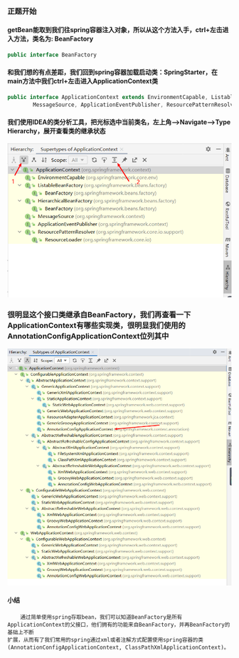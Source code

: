 ### 正题开始
#### getBean能取到我们往spring容器注入对象，所以从这个方法入手，ctrl+左击进入方法，类名为: BeanFactory
```java
public interface BeanFactory
```
#### 和我们想的有点差距，我们回到spring容器加载启动类：SpringStarter，在main方法中我们ctrl+左击进入ApplicationContext类
```java
public interface ApplicationContext extends EnvironmentCapable, ListableBeanFactory, HierarchicalBeanFactory,
		MessageSource, ApplicationEventPublisher, ResourcePatternResolver 
```
#### 我们使用IDEA的类分析工具，把光标选中当前类名，左上角——>Navigate——>Type Hierarchy，展开查看类的继承状态
![Image text](./images/1.png)
### 很明显这个接口类继承自BeanFactory，我们再查看一下ApplicationContext有哪些实现类，很明显我们使用的AnnotationConfigApplicationContext位列其中
![Image_text](./images/2.png)
#### 小结
```text
    通过简单使用spring存取bean，我们可以知道BeanFactory是所有ApplicationContext的父接口，他们拥有的功能来自BeanFactory，并再BeanFactory的基础上不断
扩展，从而有了我们常用的spring通过xml或者注解方式配置使用spring容器的类(AnnotationConfigApplicationContext, ClassPathXmlApplicationContext)。
```
